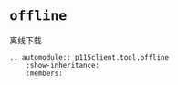 # `offline`

离线下载

```{eval-rst}
.. automodule:: p115client.tool.offline
    :show-inheritance:
    :members:
```
